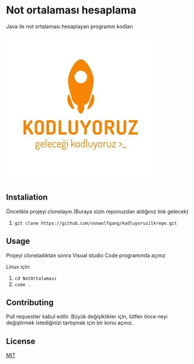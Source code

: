 # Not ortalaması hesaplama
Java ile not ortalaması hesaplayan programın kodları

![Kodluyoruz Logo](https://raw.githubusercontent.com/Kodluyoruz/taskforce/git/git/markdown-nedir-nasil-kullaniriz-/figures/kodluyoruz_logo.jpg)

## Instaliation
Öncelikle projeyi clonelayın.(Buraya sizin reponuzdan aldığınız link gelecek)
1. `git clone https://github.com/vonwolfgang/kodluyoruzilkrepo.git`

## Usage
Projeyi cloneladıktan sonra Visual studio Code programında açınız

Linux için:
1. `cd NotOrtalaması`
2. `code .`

## Contributing
Pull requestler kabul edilir. Büyük değişiklikler için, lütfen önce neyi değiştirmek istediğinizi tartışmak için bir konu açınız.

## License
[MIT](https://choosealicense.com/licenses/mit/)


